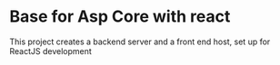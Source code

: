 # Base for Asp Core with react
This project creates a backend server and a front end host,
set up for ReactJS development

